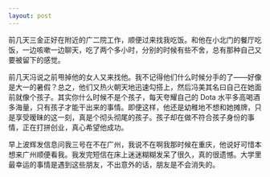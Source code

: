```yaml
---
layout: post
---
```


前几天三金正好在附近的广二院工作，顺便过来找我吃饭。和他在小北门的餐厅吃饭，一边咳嗽一边聊天，吃了两个多小时，分别的时候有些不舍，总有那种自己又要被留下的感觉。

前几天冯说之前甩掉他的女人又来找他。我不记得他们什么时候分手的了——好像是大一的暑假？总之，他们又热火朝天地迅速勾搭上，然后冯美其名曰自己在她面前就像个孩子。其实你什么时候不是个孩子，每天夸耀自己的 Dota 水平多高喝酒多海量，只有孩子才能干出来的事情。即便这样，他还是幼稚地不想和她摊牌，只是享受暧昧的这一刻，真是个彻头彻尾的孩子。孩子却在做不符合孩子身份的事情，正在打拼创业，真心希望他成功。

早上波辉发信息问我三号在不在广州，我说不在啊我那时候在重庆，他说好可惜本想来广州顺便看我。我发完短信在床上迷迷糊糊发呆了很久，真的很遗憾。大学里最幸运的事情是遇到这些朋友，不出意外的话，朋友是不会消失的。
